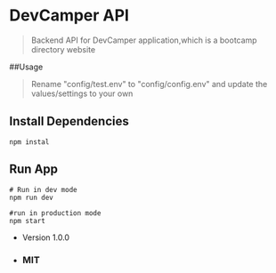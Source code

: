 # DevCamper API

> Backend API for DevCamper application,which is a bootcamp directory website

##Usage

> Rename "config/test.env" to "config/config.env" and update the values/settings to your own

## Install Dependencies

```
npm instal
```

## Run App

```
# Run in dev mode
npm run dev

#run in production mode
npm start
```

- Version 1.0.0
- ### MIT
